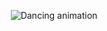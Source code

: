 <p align="center">
  <img src="https://media1.tenor.com/m/A7Oqu7IELcgAAAAd/dancing-animated.gif" alt="Dancing animation" />
</p>
